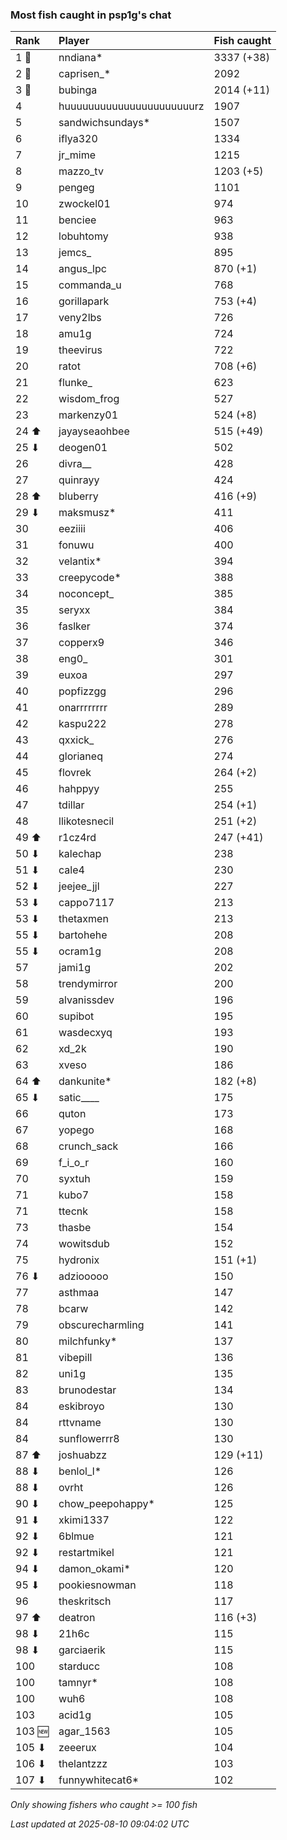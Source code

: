 ### Most fish caught in psp1g's chat

| Rank   | Player                    | Fish caught |
|:-------|:--------------------------|:------------|
| 1 🥇   | nndiana*                  | 3337 (+38)  |
| 2 🥈   | caprisen_*                | 2092        |
| 3 🥉   | bubinga                   | 2014 (+11)  |
| 4      | huuuuuuuuuuuuuuuuuuuuuurz | 1907        |
| 5      | sandwichsundays*          | 1507        |
| 6      | iflya320                  | 1334        |
| 7      | jr_mime                   | 1215        |
| 8      | mazzo_tv                  | 1203 (+5)   |
| 9      | pengeg                    | 1101        |
| 10     | zwockel01                 | 974         |
| 11     | benciee                   | 963         |
| 12     | lobuhtomy                 | 938         |
| 13     | jemcs_                    | 895         |
| 14     | angus_lpc                 | 870 (+1)    |
| 15     | commanda_u                | 768         |
| 16     | gorillapark               | 753 (+4)    |
| 17     | veny2lbs                  | 726         |
| 18     | amu1g                     | 724         |
| 19     | theevirus                 | 722         |
| 20     | ratot                     | 708 (+6)    |
| 21     | flunke_                   | 623         |
| 22     | wisdom_frog               | 527         |
| 23     | markenzy01                | 524 (+8)    |
| 24 ⬆   | jayayseaohbee             | 515 (+49)   |
| 25 ⬇   | deogen01                  | 502         |
| 26     | divra__                   | 428         |
| 27     | quinrayy                  | 424         |
| 28 ⬆   | bluberry                  | 416 (+9)    |
| 29 ⬇   | maksmusz*                 | 411         |
| 30     | eeziiii                   | 406         |
| 31     | fonuwu                    | 400         |
| 32     | velantix*                 | 394         |
| 33     | creepycode*               | 388         |
| 34     | noconcept_                | 385         |
| 35     | seryxx                    | 384         |
| 36     | faslker                   | 374         |
| 37     | copperx9                  | 346         |
| 38     | eng0_                     | 301         |
| 39     | euxoa                     | 297         |
| 40     | popfizzgg                 | 296         |
| 41     | onarrrrrrrr               | 289         |
| 42     | kaspu222                  | 278         |
| 43     | qxxick_                   | 276         |
| 44     | glorianeq                 | 274         |
| 45     | flovrek                   | 264 (+2)    |
| 46     | hahppyy                   | 255         |
| 47     | tdillar                   | 254 (+1)    |
| 48     | llikotesnecil             | 251 (+2)    |
| 49 ⬆   | r1cz4rd                   | 247 (+41)   |
| 50 ⬇   | kalechap                  | 238         |
| 51 ⬇   | cale4                     | 230         |
| 52 ⬇   | jeejee_jjl                | 227         |
| 53 ⬇   | cappo7117                 | 213         |
| 53 ⬇   | thetaxmen                 | 213         |
| 55 ⬇   | bartohehe                 | 208         |
| 55 ⬇   | ocram1g                   | 208         |
| 57     | jami1g                    | 202         |
| 58     | trendymirror              | 200         |
| 59     | alvanissdev               | 196         |
| 60     | supibot                   | 195         |
| 61     | wasdecxyq                 | 193         |
| 62     | xd_2k                     | 190         |
| 63     | xveso                     | 186         |
| 64 ⬆   | dankunite*                | 182 (+8)    |
| 65 ⬇   | satic____                 | 175         |
| 66     | quton                     | 173         |
| 67     | yopego                    | 168         |
| 68     | crunch_sack               | 166         |
| 69     | f_i_o_r                   | 160         |
| 70     | syxtuh                    | 159         |
| 71     | kubo7                     | 158         |
| 71     | ttecnk                    | 158         |
| 73     | thasbe                    | 154         |
| 74     | wowitsdub                 | 152         |
| 75     | hydronix                  | 151 (+1)    |
| 76 ⬇   | adziooooo                 | 150         |
| 77     | asthmaa                   | 147         |
| 78     | bcarw                     | 142         |
| 79     | obscurecharmling          | 141         |
| 80     | milchfunky*               | 137         |
| 81     | vibepill                  | 136         |
| 82     | uni1g                     | 135         |
| 83     | brunodestar               | 134         |
| 84     | eskibroyo                 | 130         |
| 84     | rttvname                  | 130         |
| 84     | sunflowerrr8              | 130         |
| 87 ⬆   | joshuabzz                 | 129 (+11)   |
| 88 ⬇   | benlol_l*                 | 126         |
| 88 ⬇   | ovrht                     | 126         |
| 90 ⬇   | chow_peepohappy*          | 125         |
| 91 ⬇   | xkimi1337                 | 122         |
| 92 ⬇   | 6blmue                    | 121         |
| 92 ⬇   | restartmikel              | 121         |
| 94 ⬇   | damon_okami*              | 120         |
| 95 ⬇   | pookiesnowman             | 118         |
| 96     | theskritsch               | 117         |
| 97 ⬆   | deatron                   | 116 (+3)    |
| 98 ⬇   | 21h6c                     | 115         |
| 98 ⬇   | garciaerik                | 115         |
| 100    | starducc                  | 108         |
| 100    | tamnyr*                   | 108         |
| 100    | wuh6                      | 108         |
| 103    | acid1g                    | 105         |
| 103 🆕 | agar_1563                 | 105         |
| 105 ⬇  | zeeerux                   | 104         |
| 106 ⬇  | thelantzzz                | 103         |
| 107 ⬇  | funnywhitecat6*           | 102         |

_Only showing fishers who caught >= 100 fish_

_Last updated at 2025-08-10 09:04:02 UTC_